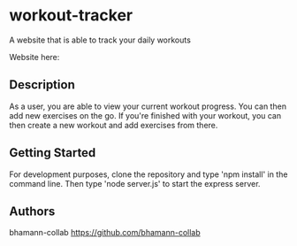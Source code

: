 # workout-tracker
A website that is able to track your daily workouts

Website here: 

## Description
As a user, you are able to view your current workout progress. You can then add new exercises on the go. If you're finished with your workout, you can then create a new workout and add exercises from there.

## Getting Started
For development purposes, clone the repository and type 'npm install' in the command line. Then type 'node server.js' to start the express server.

## Authors
bhamann-collab
https://github.com/bhamann-collab
